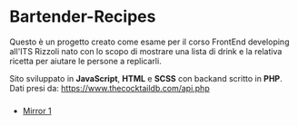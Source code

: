 
# Bartender-Recipes
Questo è un progetto creato come esame per il corso FrontEnd developing all'ITS Rizzoli nato con lo scopo di mostrare una lista di drink e la relativa ricetta per aiutare le persone a replicarli.

Sito sviluppato in **JavaScript**, **HTML** e **SCSS** con backand scritto in **PHP**. 
Dati presi da: https://www.thecocktaildb.com/api.php

###

 - [Mirror 1](https://servermarca.duckdns.org/drink/)

